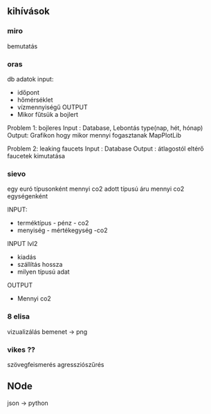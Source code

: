 ## kihívások

### miro
bemutatás



### oras
db adatok 
input:
- időpont
- hőmérséklet
- vízmennyiségű
OUTPUT
- Mikor fűtsük a bojlert

Problem 1: bojleres
Input : Database, Lebontás type(nap, hét, hónap)
Output: Grafikon hogy mikor mennyi fogasztanak MapPlotLib

Problem 2: leaking faucets
Input : Database
Output : átlagostól eltérő faucetek kimutatása


### sievo
egy euró típusonként mennyi co2
adott típusú áru mennyi co2 egységenként

INPUT:
- terméktípus - pénz - co2
- menyiség - mértékegység -co2

INPUT lvl2
- kiadás
- szállítás hossza
- milyen típusú adat


OUTPUT
- Mennyi co2


### 8 elisa
vizualizálás
bemenet -> png

### vikes ??
szövegfeismerés
agressziószűrés




## NOde

json -> python


